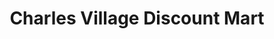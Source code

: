 ---
title: "Charles Village Discount Mart"
url: /baltimore/charles-village-discount-mart/
shop: Lebensmittel
---
